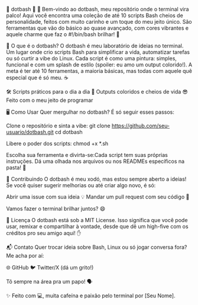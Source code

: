 🌟 dotbash 🌟
👋 Bem-vindo ao dotbash, meu repositório onde o terminal vira palco! Aqui você encontra uma coleção de até 10 scripts Bash cheios de personalidade, feitos com muito carinho e um toque do meu jeito único. São ferramentas que vão do básico ao quase avançado, com cores vibrantes e aquele charme que faz o #!/bin/bash brilhar! 🚀

🎯 O que é o dotbash?
O dotbash é meu laboratório de ideias no terminal. Um lugar onde crio scripts Bash para simplificar a vida, automatizar tarefas ou só curtir a vibe do Linux. Cada script é como uma pintura: simples, funcional e com um splash de estilo (spoiler: eu amo um output colorido!). A meta é ter até 10 ferramentas, a maioria básicas, mas todas com aquele quê especial que é só meu. ☕

🛠️ Scripts práticos para o dia a dia
🎨 Outputs coloridos e cheios de vida
😎 Feito com o meu jeito de programar


🖥️ Como Usar
Quer mergulhar no dotbash? É só seguir esses passos:

Clone o repositório e sinta a vibe:
git clone https://github.com/seu-usuario/dotbash.git
cd dotbash


Libere o poder dos scripts:
chmod +x *.sh


Escolha sua ferramenta e divirta-se:Cada script tem suas próprias instruções. Dá uma olhada nos arquivos ou nos READMEs específicos na pasta! 📂



🤝 Contribuindo
O dotbash é meu xodó, mas estou sempre aberto a ideias! Se você quiser sugerir melhorias ou até criar algo novo, é só:

Abrir uma issue com sua ideia 💡
Mandar um pull request com seu código 🚀

Vamos fazer o terminal brilhar juntos? 😄

📜 Licença
O dotbash está sob a MIT License. Isso significa que você pode usar, remixar e compartilhar à vontade, desde que dê um high-five com os créditos pro seu amigo aqui! ✋

📬 Contato
Quer trocar ideia sobre Bash, Linux ou só jogar conversa fora? Me acha por aí:

🌐 GitHub
🐦 Twitter/X (dá um grito!)

Tô sempre na área pra um papo! 🗣️


✨ Feito com 💻, muita cafeína e paixão pelo terminal por [Seu Nome].

